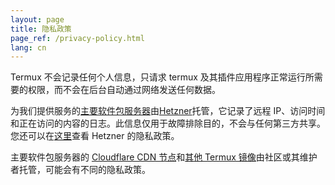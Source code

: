```yaml
---
layout: page
title: 隐私政策
page_ref: /privacy-policy.html
lang: cn
---
```


Termux 不会记录任何个人信息，只请求 termux 及其插件应用程序正常运行所需要的权限，而不会在后台自动通过网络发送任何数据。

为我们提供服务的[主要软件包服务器](https://packages.termux.dev/)由[Hetzner](https://www.hetzner.com/cloud)托管，它记录了远程 IP、访问时间和正在访问的内容的日志。此信息仅用于故障排除目的，不会与任何第三方共享。您还可以在[这里](https://www.hetzner.com/legal/privacy-policy/)查看 Hetzner 的隐私政策。

主要软件包服务器的 [Cloudflare CDN 节点](https://packages-cf.termux.dev/)和[其他 Termux 镜像](https://github.com/termux/termux-packages/wiki/Mirrors)由社区或其维护者托管，可能会有不同的隐私政策。
